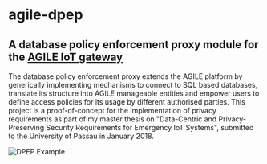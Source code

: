 # agile-dpep
## A database policy enforcement proxy module for the [AGILE IoT gateway](https://github.com/Agile-IoT)

The database policy enforcement proxy extends the AGILE platform by generically implementing mechanisms to connect to SQL based databases, translate its structure into AGILE manageable entities and empower users to define access policies for
its usage by different authorised parties. This project is a proof-of-concept for the implementation of privacy requirements as part of my master thesis on "Data-Centric and Privacy-Preserving Security Requirements for Emergency IoT Systems", submitted to the University of Passau in January 2018.

![DPEP Example](https://raw.githubusercontent.com/agribu/agile-dpep/master/doc/dpep.png)

